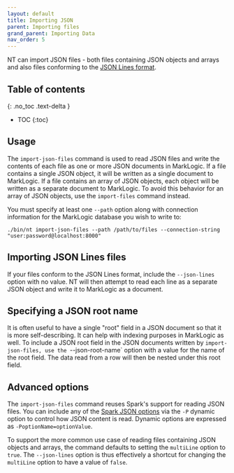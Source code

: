 ```yaml
---
layout: default
title: Importing JSON
parent: Importing files
grand_parent: Importing Data
nav_order: 5
---
```


NT can import JSON files - both files containing JSON objects and arrays and also files conforming to the 
[JSON Lines format](https://jsonlines.org/).

## Table of contents
{: .no_toc .text-delta }

- TOC
{:toc}

## Usage

The `import-json-files` command is used to read JSON files and write the contents of each file as one or more JSON
documents in MarkLogic. If a file contains a single JSON object, it will be written as a single document to MarkLogic.
If a file contains an array of JSON objects, each object will be written as a separate document to MarkLogic. To avoid
this behavior for an array of JSON objects, use the `import-files` command instead.

You must specify at least one `--path` option along with connection information for the MarkLogic database you wish to write to:

    ./bin/nt import-json-files --path /path/to/files --connection-string "user:password@localhost:8000"

## Importing JSON Lines files

If your files conform to the JSON Lines format, include the `--json-lines` option with no value. NT will then attempt
to read each line as a separate JSON object and write it to MarkLogic as a document.

## Specifying a JSON root name

It is often useful to have a single "root" field in a JSON document so that it is more self-describing. It
can help with indexing purposes in MarkLogic as well. To include a JSON root field in the JSON documents written by
`import-json-files, use the `--json-root-name` option with a value for the name of the root field. The data read from a 
row will then be nested under this root field.

## Advanced options

The `import-json-files` command reuses Spark's support for reading JSON files. You can include any of
the [Spark JSON options](https://spark.apache.org/docs/latest/sql-data-sources-json.html) via the `-P` dynamic option
to control how JSON content is read. Dynamic options are expressed as `-PoptionName=optionValue`.

To support the more common use case of reading files containing JSON objects and arrays, the command defaults to setting
the `multiLine` option to `true`. The `--json-lines` option is thus effectively a shortcut for changing the `multiLine`
option to have a value of `false`.

